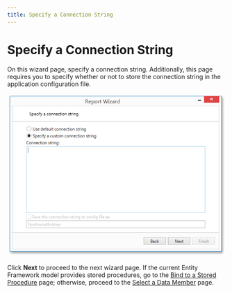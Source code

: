 ```yaml
---
title: Specify a Connection String
---
```

# Specify a Connection String
On this wizard page, specify a connection string. Additionally, this page requires you to specify whether or not to store the connection string in the application configuration file.

![WpfReportWizard_EF_SpecifyConnectionString](../../../../../../images/img122129.png)

Click **Next** to proceed to the next wizard page. If the current Entity Framework model provides stored procedures, go to the [Bind to a Stored Procedure](bind-to-a-stored-procedure.md) page; otherwise, proceed to the [Select a Data Member](select-a-data-member.md) page.